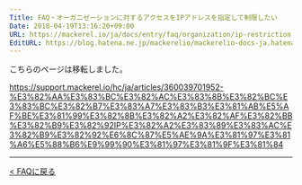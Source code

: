 ```yaml
---
Title: FAQ・オーガニゼーションに対するアクセスをIPアドレスを指定して制限したい
Date: 2018-04-19T13:16:20+09:00
URL: https://mackerel.io/ja/docs/entry/faq/organization/ip-restriction
EditURL: https://blog.hatena.ne.jp/mackerelio/mackerelio-docs-ja.hatenablog.mackerel.io/atom/entry/17391345971636432490
---
```


こちらのページは移転しました。

https://support.mackerel.io/hc/ja/articles/360039701952-%E3%82%AA%E3%83%BC%E3%82%AC%E3%83%8B%E3%82%BC%E3%83%BC%E3%82%B7%E3%83%A7%E3%83%B3%E3%81%AB%E5%AF%BE%E3%81%99%E3%82%8B%E3%82%A2%E3%82%AF%E3%82%BB%E3%82%B9%E3%82%92IP%E3%82%A2%E3%83%89%E3%83%AC%E3%82%B9%E3%82%92%E6%8C%87%E5%AE%9A%E3%81%97%E3%81%A6%E5%88%B6%E9%99%90%E3%81%97%E3%81%9F%E3%81%84

---

[< FAQに戻る](https://mackerel.io/ja/docs/entry/faq)
